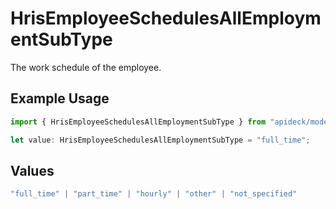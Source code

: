 # HrisEmployeeSchedulesAllEmploymentSubType

The work schedule of the employee.

## Example Usage

```typescript
import { HrisEmployeeSchedulesAllEmploymentSubType } from "apideck/models/operations";

let value: HrisEmployeeSchedulesAllEmploymentSubType = "full_time";
```

## Values

```typescript
"full_time" | "part_time" | "hourly" | "other" | "not_specified"
```